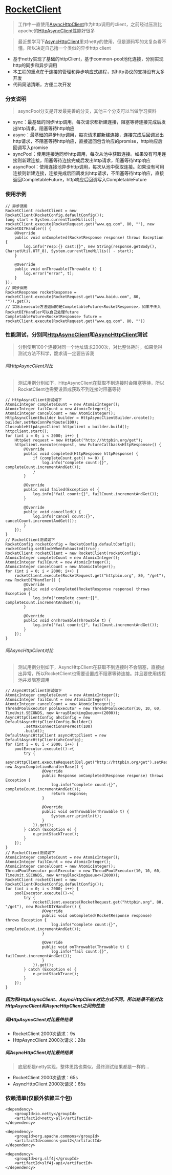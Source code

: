 # [RocketClient](https://github.com/lfz757077613/RocketHttp)
> 工作中一直使用[AsyncHttpClient](https://github.com/AsyncHttpClient/async-http-client)作为http调用的client，之前经过压测比apache的[HttpAsyncClient](https://hc.apache.org/httpcomponents-asyncclient-dev/index.html)性能好很多

> 最近想学习下[AsyncHttpClient](https://github.com/AsyncHttpClient/async-http-client)里对netty的使用，但是源码写的太复杂看不懂。所以决定自己撸一个类似的异步http client
- 基于netty实现了基础的httpClient，基于common-pool池化连接，分别实现http的同步和异步调用
- 本工程的重点在于连接的管理和异步响应式编程，对http协议的支持没有太多开发
- 代码简洁清晰，方便二次开发
### 分支说明
> asyncPool分支是开发最完善的分支，其他三个分支可以当做学习资料
- sync：最基础的同步http调用，每次请求都新建连接，阻塞等待连接完成后发出http请求，阻塞等待http响应
- async：最基础的异步http调用，每次请求都新建连接，连接完成后回调发出http请求，不阻塞等待http响应，直接返回包含响应的promise，http响应后回调写入promise
- syncPool：使用连接池同步http调用，每次从池中获取连接。如果没有可用连接则新建连接，阻塞等待连接完成后发出http请求，阻塞等待http响应
- asyncPool：使用连接池异步http调用，每次从池中获取连接。如果没有可用连接则新建连接，连接完成后回调发出http请求，不阻塞等待http响应，直接返回CompletableFuture，http响应后回调写入CompletableFuture
### 使用示例
```
// 异步调用
RocketClient rocketClient = new RocketClient(RocketConfig.defaultConfig());
long start = System.currentTimeMillis();
rocketClient.execute(RocketRequest.get("www.qq.com", 80, ""), new RocketDIYHandler() {
    @Override
    public void onCompleted(RocketResponse response) throws Exception {
        log.info("resp:{} cast:{}", new String(response.getBody(), CharsetUtil.UTF_8), System.currentTimeMillis() - start);
    }

    @Override
    public void onThrowable(Throwable t) {
        log.error("error", t);
    }
});
// 同步调用
RocketResponse rocketResponse = rocketClient.execute(RocketRequest.get("www.baidu.com", 80, "")).get();
// 实际上execute方法返回的是CompletableFuture<RocketResponse>，如果不传入RocketDIYHandler可以自己处理future
CompletableFuture<RocketResponse> future = rocketClient.execute(RocketRequest.get("www.qq.com", 80, ""))
```
### 性能测试，分别同[HttpAsyncClient](https://hc.apache.org/httpcomponents-asyncclient-dev/index.html)和[AsyncHttpClient](https://github.com/AsyncHttpClient/async-http-client)测试
> 分别使用100个连接对同一个地址请求2000次，对比整体耗时，如果觉得测试方法不科学，跪求请一定要告诉我
###### 同HttpAsyncClient对比
> 测试用例分别如下，HttpAsyncClient在获取不到连接时会阻塞等待，所以RocketClient也需要设置成获取不到连接时阻塞等待
```
// HttpAsyncClient测试如下
AtomicInteger completeCount = new AtomicInteger();
AtomicInteger failCount = new AtomicInteger();
AtomicInteger cancelCount = new AtomicInteger();
HttpAsyncClientBuilder builder = HttpAsyncClientBuilder.create();
builder.setMaxConnPerRoute(100);
CloseableHttpAsyncClient httpclient = builder.build();
httpclient.start();
for (int i = 0; i < 2000; i++) {
    HttpGet request = new HttpGet("http://httpbin.org/get");
    httpclient.execute(request, new FutureCallback<HttpResponse>() {
        @Override
        public void completed(HttpResponse httpResponse) {
            if (completeCount.get() >= 0) {
                log.info("complete count:{}", completeCount.incrementAndGet());
            }
        }

        @Override
        public void failed(Exception e) {
            log.info("fail count:{}", failCount.incrementAndGet());
        }

        @Override
        public void cancelled() {
            log.info("cancel count:{}", cancelCount.incrementAndGet());
        }
    });
}
// RocketClient测试如下
RocketConfig rocketConfig = RocketConfig.defaultConfig();
rocketConfig.setBlockWhenExhausted(true);
RocketClient rocketClient = new RocketClient(rocketConfig);
AtomicInteger completeCount = new AtomicInteger();
AtomicInteger failCount = new AtomicInteger();
AtomicInteger cancelCount = new AtomicInteger();
for (int i = 0; i < 2000; i++) {
    rocketClient.execute(RocketRequest.get("httpbin.org", 80, "/get"), new RocketDIYHandler() {
        @Override
        public void onCompleted(RocketResponse response) throws Exception {
            log.info("complete count:{}", completeCount.incrementAndGet());
        }

        @Override
        public void onThrowable(Throwable t) {
            log.info("fail count:{}", failCount.incrementAndGet());
        }
    });
}
```
###### 同AsyncHttpClient对比
> 测试用例分别如下，AsyncHttpClient在获取不到连接时不会阻塞，直接抛出异常，所以RocketClient也需要设置成不阻塞等待连接。并且要使用线程池并发阻塞调用
```
// AsyncHttpClient测试如下
AtomicInteger completeCount = new AtomicInteger();
AtomicInteger failCount = new AtomicInteger();
AtomicInteger cancelCount = new AtomicInteger();
ThreadPoolExecutor poolExecutor = new ThreadPoolExecutor(10, 10, 60, TimeUnit.SECONDS, new ArrayBlockingQueue<>(2000));
AsyncHttpClientConfig ahcConfig = new DefaultAsyncHttpClientConfig.Builder()
        .setMaxConnectionsPerHost(100)
        .build();
DefaultAsyncHttpClient asyncHttpClient = new DefaultAsyncHttpClient(ahcConfig);
for (int i = 0; i < 2000; i++) {
    poolExecutor.execute(()->{
        try {
            asyncHttpClient.executeRequest(Dsl.get("http://httpbin.org/get").setRequestTimeout(60000), new AsyncCompletionHandlerBase() {
                @Override
                public Response onCompleted(Response response) throws Exception {
                    log.info("complete count:{}", completeCount.incrementAndGet());
                    return response;
                }

                @Override
                public void onThrowable(Throwable t) {
                    System.err.println(t);
                }
            }).get();
        } catch (Exception e) {
            e.printStackTrace();
        }
    });
}
// RocketClient测试如下
AtomicInteger completeCount = new AtomicInteger();
AtomicInteger failCount = new AtomicInteger();
AtomicInteger cancelCount = new AtomicInteger();
ThreadPoolExecutor poolExecutor = new ThreadPoolExecutor(10, 10, 60, TimeUnit.SECONDS, new ArrayBlockingQueue<>(2000));
RocketClient rocketClient = new RocketClient(RocketConfig.defaultConfig());
for (int i = 0; i < 2000; i++) {
    poolExecutor.execute(()->{
        try {
            rocketClient.execute(RocketRequest.get("httpbin.org", 80, "/get"), new RocketDIYHandler() {
                @Override
                public void onCompleted(RocketResponse response) throws Exception {
                    log.info("complete count:{}", completeCount.incrementAndGet());
                }

                @Override
                public void onThrowable(Throwable t) {
                    log.info("fail count:{}", failCount.incrementAndGet());
                }
            }).get();
        } catch (Exception e) {
            e.printStackTrace();
        }
    });
}
```
##### 因为和HttpAsyncClient、AsyncHttpClient对比方式不同，所以结果不能对比HttpAsyncClient和AsyncHttpClient之间的性能
##### 同HttpAsyncClient对比最终结果
- RocketClient 2000次请求：9s
- HttpAsyncClient 2000次请求：28s
##### 同AsyncHttpClient对比最终结果
> 底层都是netty实现，整体思路也类似，最终测试结果都是一样的...
- RocketClient 2000次请求：65s
- AsyncHttpClient 2000次请求：65s

### 依赖清单(仅额外依赖三个包)
```
<dependency>
    <groupId>io.netty</groupId>
    <artifactId>netty-all</artifactId>
</dependency>

<dependency>
    <groupId>org.apache.commons</groupId>
    <artifactId>commons-pool2</artifactId>
</dependency>

<dependency>
    <groupId>org.slf4j</groupId>
    <artifactId>slf4j-api</artifactId>
</dependency>
```
